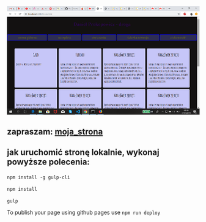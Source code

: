 ![obrazek](github/strona.png)

## zapraszam: [moja_strona](https://doneilprakapawecz.github.io/homepage-gulp/)

## jak uruchomić stronę lokalnie, wykonaj powyższe polecenia:

`npm install -g gulp-cli`

`npm install`

`gulp`

To publish your page using github pages use `npm run deploy`
